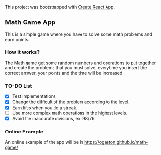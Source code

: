 This project was bootstrapped with [Create React App](https://github.com/facebook/create-react-app).

## Math Game App

This is a simple game where you have to solve some math problems and earn points.

### How it works?

The Math game get some random numbers and operations to put together and create the problems that you must solve, everytime you insert the correct answer, your points and the time will be increased.

### TO-DO List
- [x] Test implementations 
- [x] Change the difficult of the problem according to the level. 
- [x] Earn lifes when you do a streak.
- [ ] Use more complex math operations in the highest levels.
- [x] Avoid the inaccurate divisions, ex. 98/76.

### Online Example

An online example of the app will be in  https://ogaston.github.io/math-game/


